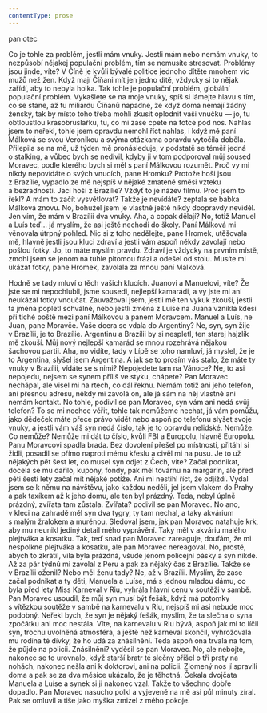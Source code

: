 ```yaml
---
contentType: prose
---
```


<section>

pan otec

Co je tohle za problém, jestli mám vnuky. Jestli mám nebo nemám vnuky, to nezpůsobí nějakej populační problém, tím se nemusíte stresovat. Problémy jsou jinde, víte? V Číně je kvůli bývalé politice jednoho dítěte mnohem víc mužů než žen. Když mají Číňani mít jen jedno dítě, vždycky si to nějak zařídí, aby to nebyla holka. Tak tohle je populační problém, globální populační problém. Vykašlete se na moje vnuky, spíš si lámejte hlavu s tím, co se stane, až tu miliardu Číňanů napadne, že když doma nemají žádný ženský, tak by místo toho třeba mohli zkusit oplodnit vaši vnučku — jo, tu obtloustlou krasobruslařku, tu, co mi zase cpete na fotce pod nos. Nahlas jsem to neřekl, tohle jsem opravdu nemohl říct nahlas, i když mě paní Málková se svou Veronikou a svýma otázkama opravdu vytočila doběla. Přilepila se na mě, už týden mě pronásleduje, v podstatě se téměř jedná o stalking, a vůbec bych se nedivil, kdyby ji v tom podporoval můj soused Moravec, podle kterého bych si měl s paní Málkovou rozumět. Proč vy mi nikdy nepovídáte o svých vnucích, pane Hromku? Protože hoši jsou z Brazílie, vypadlo ze mě nejspíš v nějaké zmatené směsi vzteku a bezradnosti. Jací hoši z Brazílie? Vždyť to je název filmu. Proč jsem to řekl? A mám to začít vysvětlovat? Takže je nevídáte? zeptala se babka Málková znovu. No, bohužel jsem je vlastně ještě nikdy doopravdy neviděl. Jen vím, že mám v Brazílii dva vnuky. Aha, a copak dělají? No, totiž Manuel a Luís teď… já myslím, že asi ještě nechodí do školy. Paní Málková mi věnovala útrpný pohled. Nic si z toho nedělejte, pane Hromek, utěšovala mě, hlavně jestli jsou kluci zdraví a jestli vám aspoň někdy zavolají nebo pošlou fotky. Jo, to máte myslím pravdu. Zdraví je vždycky na prvním místě, zmohl jsem se jenom na tuhle pitomou frázi a odešel od stolu. Musíte mi ukázat fotky, pane Hromek, zavolala za mnou paní Málková.

Hodně se tady mluví o těch vašich klucích. Juanovi a Manuelovi, víte? Že jste se mi nepochlubil, jsme sousedi, nejlepší kamarádi, a vy jste mi ani neukázal fotky vnoučat. Zauvažoval jsem, jestli mě ten vykuk zkouší, jestli ta jména popletl schválně, nebo jestli změna z Luíse na Juana vznikla kdesi při tiché poště mezi paní Málkovou a panem Moravcem. Manuel a Luís, ne Juan, pane Moravče. Vaše dcera se vdala do Argentiny? Ne, syn, syn žije v Brazílii, je to Brazílie. Argentinu a Brazílii by si nespletl, ten starej hajzlík mě zkouší. Můj nový nejlepší kamarád se mnou rozehrává nějakou šachovou partii. Aha, no vidíte, tady v Lípě se toho namluví, já myslel, že je to Argentina, slyšel jsem Argentina. A jak se to prosím vás stalo, že máte ty vnuky v Brazílii, vídáte se s nimi? Nepojedete tam na Vánoce? Ne, to asi nepojedu, nejsem se synem příliš ve styku, chápete? Pan Moravec nechápal, ale visel mi na rtech, co dál řeknu. Nemám totiž ani jeho telefon, ani přesnou adresu, někdy mi zavolá on, ale já sám na něj vlastně ani nemám kontakt. No tohle, podivil se pan Moravec, syn vám ani nedá svůj telefon? To se mi nechce věřit, tohle tak nemůžeme nechat, já vám pomůžu, jako dědeček máte přece právo vidět nebo aspoň po telefonu slyšet svoje vnuky, a jestli vám váš syn nedá číslo, tak je to opravdu nelidské. Nemůže. Co nemůže? Nemůže mi dát to číslo, kvůli FBI a Europolu, hlavně Europolu. Panu Moravcovi spadla brada. Bez dovolení přešel po místnosti, přitáhl si židli, posadil se přímo naproti mému křeslu a civěl mi na pusu. Je to už nějakých pět šest let, co musel syn odjet z Čech, víte? Začal podnikat, docela se mu dařilo, kupony, fondy, pak měl továrnu na margarín, ale před pěti šesti lety začal mít nějaké potíže. Ani mi nestihl říct, že odjíždí. Vydal jsem se k němu na návštěvu, jako každou neděli, jel jsem vlakem do Prahy a pak taxíkem až k jeho domu, ale ten byl prázdný. Teda, nebyl úplně prázdný, zvířata tam zůstala. Zvířata? podivil se pan Moravec. No ano, v kleci na zahradě měl syn dva tygry, ty tam nechal, a taky akvárium s malým žralokem a murénou. Sledoval jsem, jak pan Moravec natahuje krk, aby mu neunikl jediný detail mého vyprávění. Taky měl v akváriu malého plejtváka a kosatku. Tak, teď snad pan Moravec zareaguje, doufám, že mi nespolkne plejtváka a kosatku, ale pan Moravec nereagoval. No, prostě, abych to zkrátil, vila byla prázdná, všude jenom policejní pásky a syn nikde. Až za pár týdnů mi zavolal z Peru a pak za nějaký čas z Brazílie. Takže se v Brazílii oženil? Nebo měl ženu tady? Ne, až v Brazílii. Myslím, že zase začal podnikat a ty děti, Manuela a Luíse, má s jednou mladou dámu, co byla před lety Miss Karneval v Riu, vyhrála hlavní cenu v soutěži v sambě. Pan Moravec usoudil, že můj syn musí být fešák, když má potomky s vítězkou soutěže v sambě na karnevalu v Riu, nejspíš mi asi nebude moc podobný. Neřekl bych, že syn je nějaký fešák, myslím, že ta slečna o syna zpočátku ani moc nestála. Víte, na karnevalu v Riu bývá, aspoň jak mi to líčil syn, trochu uvolněná atmosféra, a ještě než karneval skončil, vyhrožovala mu rodina té dívky, že ho udá za znásilnění. Teda aspoň ona trvala na tom, že půjde na policii. Znásilnění? vyděsil se pan Moravec. No, ale nebojte, nakonec se to urovnalo, když starší bratr té slečny přišel o tři prsty na nohách, nakonec nešla ani k doktorovi, ani na policii. Zlomený nos jí spravili doma a pak se za dva měsíce ukázalo, že je těhotná. Čekala dvojčata Manuela a Luíse a synek si ji nakonec vzal. Takže to všechno dobře dopadlo. Pan Moravec nasucho polkl a vyjeveně na mě asi půl minuty zíral. Pak se omluvil a tiše jako myška zmizel z mého pokoje.

</section>
